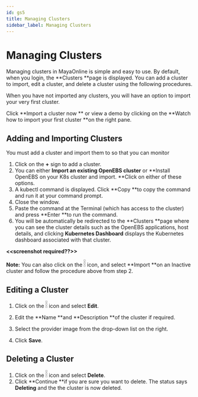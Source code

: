 ```yaml
---
id: gs5
title: Managing Clusters
sidebar_label: Managing Clusters
---
```

# Managing Clusters

Managing clusters in MayaOnline is simple and easy to use. By default, when you login, the **Clusters **page is displayed. You can add a cluster to import, edit a cluster, and delete a cluster using the following procedures.

When you have not imported any clusters, you will have an option to import your very first cluster.

Click **Import a cluster now ** or view a demo by clicking on the **Watch how to import your first cluster **on the right pane.

## Adding and Importing Clusters

You must add a cluster and import them to so that you can monitor

1. Click on the **+** sign to add a cluster.  
2. You can either **Import an existing OpenEBS cluster** or **Install OpenEBS on your K8s cluster and import. **Click on either of these options.
3. A kubectl command is displayed. Click **Copy **to copy the command and run it at your command prompt.
4. Close the window.
5. Paste the command at the Terminal \(which has access to the cluster\) and press **Enter **to run the command.
6. You will be automatically be redirected to the **Clusters **page where you can see the cluster details such as the OpenEBS applications, host details, and clicking **Kubernetes Dashboard** displays the Kubernetes dashboard associated with that cluster. 

**&lt;&lt;screenshot required??&gt;&gt;**

**Note:** You can also click on the ![](/assets/dotmenu.png)  icon, and select **Import **on an Inactive cluster and follow the procedure above from step 2.

## Editing a Cluster

1. Click on the ![](/assets/dotmenu.png)  icon and select **Edit**.

2. Edit the **Name **and **Description **of the cluster if required.

3. Select the provider image from the drop-down list on the right.

4. Click **Save**.

## Deleting a Cluster

1. Click on the ![](/assets/dotmenu.png)  icon and select **Delete**.
2. Click **Continue **if you are sure you want to delete.
   The status says **Deleting** and the the cluster is now deleted. 



